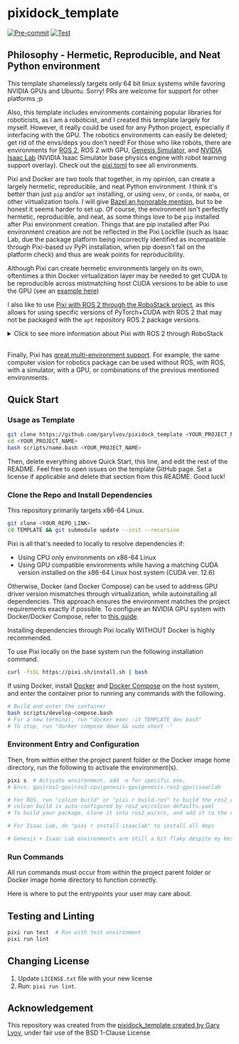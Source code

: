# pixidock_template

[![Pre-commit](https://github.com/garylvov/pixidock_template/actions/workflows/pre-commit.yaml/badge.svg)](https://github.com/garylvov/pixidock_template/actions/workflows/pre-commit.yaml) [![Test](https://github.com/garylvov/pixidock_template/actions/workflows/test.yaml/badge.svg)](https://github.com/garylvov/pixidock_template/actions/workflows/test.yaml)

## Philosophy - Hermetic,  Reproducible, and Neat Python environment

This template shamelessly targets only 64 bit linux systems while favoring NVIDIA GPUs and Ubuntu. Sorry! PRs are welcome for support for other platforms ;p

Also, this template includes environments containing popular libraries for roboticists, as I am a roboticist, and I created this template largely for myself. However, it really could be used
for any Python project, especially if interfacing with the GPU. The robotics environments can easily be deleted; get rid of the envs/deps you don't need!
For those who like robots, there are environments for [ROS 2](https://www.ros.org/), ROS 2 with GPU, [Genesis Simulator](https://genesis-world.readthedocs.io/en/latest/), and [NVIDIA Isaac Lab](https://isaac-sim.github.io/IsaacLab/main/index.html) (NVIDIA Isaac Simulator base physics engine with robot learning support overlay).
Check out the [pixi.toml](pixi.toml) to see all environments.

Pixi and Docker are two tools that together, in my opinion, can create a largely hermetic,  reproducible, and neat Python environment.
I think it's better than just ```pip``` and/or ```apt```  installing, or using ```venv```, or ```conda```, or ```mamba```, or other virtualization tools.
I will give [Bazel an honorable mention](https://github.com/RobotLocomotion/drake-ros/tree/main/bazel_ros2_rules/ros2#alternatives), but to be honest it seems harder to set up.
Of course, the environment isn't perfectly hermetic, reproducible, and neat, as some things love to be ```pip``` installed after Pixi environment creation.
Things that are pip installed after Pixi environment creation are not be reflected in the Pixi Lockfile (such as Isaac Lab, due the package platform being incorrectly identified as incompatible through Pixi-based uv PyPi installation, when pip doesn't fail on the platform check) and thus are weak points for reproducibility.

Although Pixi can create hermetic environments largely on its own, oftentimes a thin Docker virtualization layer may be needed to get CUDA to be reproducible across mistmatching host CUDA versions to be able to use the GPU (see an [example here](https://github.com/yuliangguo/depth_any_camera/pull/5))

I also like to use [Pixi with ROS 2 through the RoboStack project](https://robostack.github.io/GettingStarted.html#__tabbed_1_2), as this allows for using specific versions of PyTorch+CUDA with ROS 2 that may not be packaged with the ```apt``` repository ROS 2 package versions.

<details>
    <summary> Click to see more information about Pixi with ROS 2 through RoboStack </summary>

For example, a certain ROS 2 <code>apt</code> library named <code>library A</code> may be compiled against a specific <code>libtorch</code> version A when packaged in <code>apt</code>,
while an interesting third-party machine library named <code>library B</code> may depend on <code>libtorch</code> version B.
In this case, what some users may do, is try to just to globally <code>pip install torch==version B</code>. However, this can lead to an <code>undefined symbol</code> problem when trying to use both <code>library A</code> and <code>library B</code> together as  <code>library A</code> was compiled against <code>libtorch</code> version A.
Using RoboStack with ROS, allows to try to find a version of ```library A``` that depends on ```library B``` to avoid this sort of incompatibility issue.
It also increases reproducibility as well with versioned lockfiles for ROS packages.
<br>

In some cases, certain libraries may not be compatible out of the box with RoboStack.

In this case, there are two options that I like to do.

Option A: Building the library within a ROS workspace with RoboStack

The desired library may not be available on the RoboStack package index, but it maybe can still be built as part of the ROS workspace.
Run <code>pixi r build-ros</code> to build the [synchros2](https://github.com/bdaiinstitute/ros_utilities/wiki) package from source in <code>ros2_ws</code> directory to see an example.
However, [be wary of relying on rosdep](https://github.com/huggingface/lerobot).

Option B: Running the library within Docker with it's own standalone version of ROS 2, that communicates through ROS 2 with this template package

Some libraries, such as the Franka Robot Arm Drivers, can't yet be easily built with RoboStack (I failed on my attempt, but I know someone who succeded with careful version selection and building libfranka from source).
In this case, I would advise running these libraries
in their own standalone docker container, using the ```network=host``` flag when starting the container, with ROS 2 installed from ```apt``` or built from source.
This way, the library within the container should hopefully still be able to communicate with this template's ROS despite originating messages from two different versions of ROS 2.
Be wary of ```ufw``` blocking the UDP packets; see how to [enable multicast](https://docs.ros.org/en/rolling/How-To-Guides/Installation-Troubleshooting.html).

That being said, Option A and B may not cover every case. However, cases that can't be tackled with either of the above options, may not be possible to use with ROS even through other methods.

</details>
<br>

Finally, Pixi has [great multi-environment support](https://pixi.sh/dev/tutorials/multi_environment/).
For example, the same computer vision for robotics package can be used without ROS, with ROS, with a simulator, with a GPU, or combinations of the previous mentioned environments.

## Quick Start

### Usage as Template

```bash
git clone https://github.com/garylvov/pixidock_template <YOUR_PROJECT_NAME>
cd <YOUR_PROJECT_NAME>
bash scripts/name.bash <YOUR_PROJECT_NAME>
```

Then, delete everything above Quick Start, this line, and edit the rest of the README.
Feel free to open issues on the template GitHub page.
Set a license if applicable and delete that section from this README.
Good luck!


### Clone the Repo and Install Dependencies

This repository primarily targets x86-64 Linux.

```bash
git clone <YOUR_REPO_LINK>
cd TEMPLATE && git submodule update --init --recursive
```

Pixi is all that's needed to locally to resolve dependencies if:
- Using CPU only environments on x86-64 Linux
- Using GPU compatible environments while having a matching CUDA version installed on the x86-64 Linux host system (CUDA ver. 12.6)

Otherwise, Docker (and Docker Compose) can be used to address GPU driver version mismatches through virtualization, while autoinstalling all dependencies.
This approach ensures the environment matches the project requirements exactly if possible.
To configure an NVIDIA GPU system with Docker/Docker Compose, refer to [this guide](https://github.com/garylvov/dev_env/tree/main/setup_scripts/nvidia).

Installing dependencies through Pixi locally WITHOUT Docker is highly recommended.

To use Pixi locally on the base system run the following installation command.

```bash
curl -fsSL https://pixi.sh/install.sh | bash
```

If using Docker, install [Docker](https://docs.docker.com/engine/install/ubuntu/#install-using-the-repository) and [Docker Compose](https://docs.docker.com/compose/install/linux/#install-using-the-repository) on the host system, and enter the container prior to running any commands with the following.

```bash
# Build and enter the container
bash scripts/develop-compose.bash
# For a new terminal, run "docker exec -it TEMPLATE_dev bash"
# To stop, run "docker compose down && sudo xhost -"
```

### Environment Entry and Configuration


Then, from within either the project parent folder or the Docker image home directory, run the following
to activate the environment(s).

```bash
pixi s  # Activate environment, add -e for specific env,
# Envs: gpu|ros2-gpu|ros2-cpu|genesis-gpu|genesis-ros2-gpu|isaaclab

# For ROS, run "colcon build" or "pixi r build-ros" to build the ros2_ws
# colcon build is auto-configured by ros2_ws/colcon-defaults.yaml
# To build your package, clone it into ros2_ws/src, and add it to the colcon-defaults.yaml

# For Isaac Lab, do "pixi r install-isaaclab" to install all deps

# Genesis + Isaac Lab environments are still a bit flaky despite my best efforts ;(
```

### Run Commands

All run commands must occur from within the project parent folder or Docker image home directory to function correctly.

Here is where to put the entrypoints your user may care about.

## Testing and Linting

```bash
pixi run test  # Run with test environment
pixi run lint
```

## Changing License

1. Update `LICENSE.txt` file with your new license
3. Run: `pixi run lint`.

## Acknowledgement

This repository was created from the [pixidock_template created by Gary Lvov](https://github.com/garylvov/pixidock_template), under fair use of the BSD 1-Clause License
